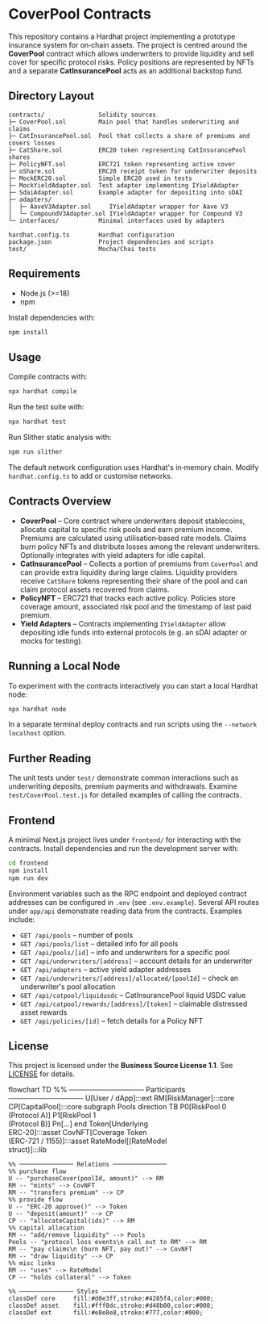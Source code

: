 # CoverPool Contracts

This repository contains a Hardhat project implementing a prototype insurance system for on‑chain assets.  The project is centred around the **CoverPool** contract which allows underwriters to provide liquidity and sell cover for specific protocol risks.  Policy positions are represented by NFTs and a separate **CatInsurancePool** acts as an additional backstop fund.

## Directory Layout

```
contracts/               Solidity sources
├─ CoverPool.sol         Main pool that handles underwriting and claims
├─ CatInsurancePool.sol  Pool that collects a share of premiums and covers losses
├─ CatShare.sol          ERC20 token representing CatInsurancePool shares
├─ PolicyNFT.sol         ERC721 token representing active cover
├─ oShare.sol            ERC20 receipt token for underwriter deposits
├─ MockERC20.sol         Simple ERC20 used in tests
├─ MockYieldAdapter.sol  Test adapter implementing IYieldAdapter
├─ SdaiAdapter.sol       Example adapter for depositing into sDAI
├─ adapters/
│  ├─ AaveV3Adapter.sol     IYieldAdapter wrapper for Aave V3
│  └─ CompoundV3Adapter.sol IYieldAdapter wrapper for Compound V3
└─ interfaces/           Minimal interfaces used by adapters

hardhat.config.ts        Hardhat configuration
package.json             Project dependencies and scripts
test/                    Mocha/Chai tests
```

## Requirements

- Node.js (>=18)
- npm

Install dependencies with:

```bash
npm install
```

## Usage

Compile contracts with:

```bash
npx hardhat compile
```

Run the test suite with:

```bash
npx hardhat test
```

Run Slither static analysis with:

```bash
npm run slither
```

The default network configuration uses Hardhat's in‑memory chain.  Modify `hardhat.config.ts` to add or customise networks.

## Contracts Overview

- **CoverPool** – Core contract where underwriters deposit stablecoins, allocate capital to specific risk pools and earn premium income.  Premiums are calculated using utilisation‑based rate models.  Claims burn policy NFTs and distribute losses among the relevant underwriters.  Optionally integrates with yield adapters for idle capital.
- **CatInsurancePool** – Collects a portion of premiums from `CoverPool` and can provide extra liquidity during large claims.  Liquidity providers receive `CatShare` tokens representing their share of the pool and can claim protocol assets recovered from claims.
- **PolicyNFT** – ERC721 that tracks each active policy.  Policies store coverage amount, associated risk pool and the timestamp of last paid premium.
- **Yield Adapters** – Contracts implementing `IYieldAdapter` allow depositing idle funds into external protocols (e.g. an sDAI adapter or mocks for testing).

## Running a Local Node

To experiment with the contracts interactively you can start a local Hardhat node:

```bash
npx hardhat node
```

In a separate terminal deploy contracts and run scripts using the `--network localhost` option.

## Further Reading

The unit tests under `test/` demonstrate common interactions such as underwriting deposits, premium payments and withdrawals.  Examine `test/CoverPool.test.js` for detailed examples of calling the contracts.


## Frontend

A minimal Next.js project lives under `frontend/` for interacting with the contracts.
Install dependencies and run the development server with:

```bash
cd frontend
npm install
npm run dev
```

Environment variables such as the RPC endpoint and deployed contract addresses can
be configured in `.env` (see `.env.example`). Several API routes under
`app/api` demonstrate reading data from the contracts. Examples
include:

- `GET /api/pools` – number of pools
- `GET /api/pools/list` – detailed info for all pools
- `GET /api/pools/[id]` – info and underwriters for a specific pool
- `GET /api/underwriters/[address]` – account details for an underwriter
- `GET /api/adapters` – active yield adapter addresses
- `GET /api/underwriters/[address]/allocated/[poolId]` – check an underwriter's pool allocation
- `GET /api/catpool/liquidusdc` – CatInsurancePool liquid USDC value
- `GET /api/catpool/rewards/[address]/[token]` – claimable distressed asset rewards
- `GET /api/policies/[id]` – fetch details for a Policy NFT

## License

This project is licensed under the **Business Source License 1.1**. See [LICENSE](./LICENSE) for details.



flowchart TD
    %% ─────────────── Participants ───────────────
    U[User / dApp]:::ext
    RM[RiskManager]:::core
    CP[CapitalPool]:::core
    subgraph Pools
        direction TB
        P0[RiskPool 0 <br> (Protocol A)]
        P1[RiskPool 1 <br> (Protocol B)]
        Pn[…]
    end
    Token[Underlying<br>ERC-20]:::asset
    CovNFT[Coverage Token<br>(ERC-721 / 1155)]:::asset
    RateModel[(RateModel<br>struct)]:::lib

    %% ─────────────── Relations ───────────────
    %% purchase flow
    U -- "purchaseCover(poolId, amount)" --> RM
    RM -- "mints" --> CovNFT
    RM -- "transfers premium" --> CP
    %% provide flow
    U -- "ERC-20 approve()" --> Token
    U -- "deposit(amount)" --> CP
    CP -- "allocateCapital(ids)" --> RM
    %% capital allocation
    RM -- "add/remove liquidity" --> Pools
    Pools -- "protocol loss events\n call out to RM" --> RM
    RM -- "pay claims\n (burn NFT, pay out)" --> CovNFT
    RM -- "draw liquidity" --> CP
    %% misc links
    RM -- "uses" --> RateModel
    CP -- "holds collateral" --> Token

    %% ─────────────── Styles ───────────────
    classDef core     fill:#d0e3ff,stroke:#4285f4,color:#000;
    classDef asset    fill:#fff8dc,stroke:#d48b00,color:#000;
    classDef ext      fill:#e8e8e8,stroke:#777,color:#000;